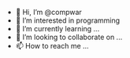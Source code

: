 - 👋 Hi, I’m @compwar
- 👀 I’m interested in programming
- 🌱 I’m currently learning ...
- 💞️ I’m looking to collaborate on ...
- 📫 How to reach me ...

<!---
compwar/compwar is a ✨ special ✨ repository because its `README.md` (this file) appears on your GitHub profile.
You can click the Preview link to take a look at your changes.
--->
